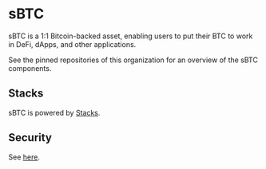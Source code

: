 # sBTC

sBTC is a 1:1 Bitcoin-backed asset, enabling users to put their BTC to work in DeFi, dApps, and other applications. 

See the pinned repositories of this organization for an overview of the sBTC components.

## Stacks

sBTC is powered by [Stacks](https://github.com/stacks-network).

## Security

See [here](https://github.com/stacks-sbtc/sbtc/blob/main/SECURITY.md).
